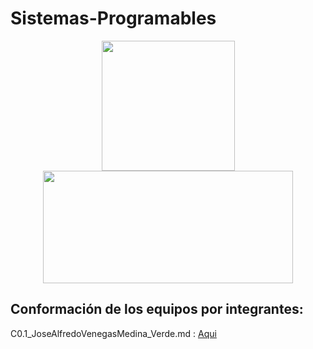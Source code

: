 # Sistemas-Programables

<p align="center">
  <img width="213" height="208" src="https://www.tijuana.tecnm.mx/wp-content/themes/tecnm/images/logo_TECT.png">
  <img width="400" height="180" src="https://www.matamoros.tecnm.mx/wp-content/uploads/2017/05/Logo-TecNM-2017-Ganador.png">
</p>




## Conformación de los equipos por integrantes:
C0.1_JoseAlfredoVenegasMedina_Verde.md : [Aqui](https://github.com/Alfredopflc/Sistemas-Programables/blob/master/blog/C0.1_JoseAlfredoVenegasMedina_Verde.md)

